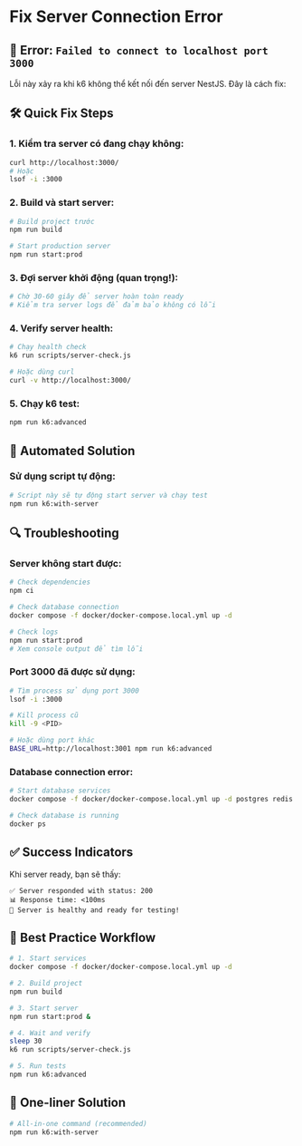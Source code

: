 # Fix Server Connection Error

## 🚨 Error: `Failed to connect to localhost port 3000`

Lỗi này xảy ra khi k6 không thể kết nối đến server NestJS. Đây là cách fix:

## 🛠️ Quick Fix Steps

### 1. **Kiểm tra server có đang chạy không:**
```bash
curl http://localhost:3000/
# Hoặc
lsof -i :3000
```

### 2. **Build và start server:**
```bash
# Build project trước
npm run build

# Start production server
npm run start:prod
```

### 3. **Đợi server khởi động (quan trọng!):**
```bash
# Chờ 30-60 giây để server hoàn toàn ready
# Kiểm tra server logs để đảm bảo không có lỗi
```

### 4. **Verify server health:**
```bash
# Chạy health check
k6 run scripts/server-check.js

# Hoặc dùng curl
curl -v http://localhost:3000/
```

### 5. **Chạy k6 test:**
```bash
npm run k6:advanced
```

## 🚀 Automated Solution

### Sử dụng script tự động:
```bash
# Script này sẽ tự động start server và chạy test
npm run k6:with-server
```

## 🔍 Troubleshooting

### Server không start được:
```bash
# Check dependencies
npm ci

# Check database connection
docker compose -f docker/docker-compose.local.yml up -d

# Check logs
npm run start:prod
# Xem console output để tìm lỗi
```

### Port 3000 đã được sử dụng:
```bash
# Tìm process sử dụng port 3000
lsof -i :3000

# Kill process cũ
kill -9 <PID>

# Hoặc dùng port khác
BASE_URL=http://localhost:3001 npm run k6:advanced
```

### Database connection error:
```bash
# Start database services
docker compose -f docker/docker-compose.local.yml up -d postgres redis

# Check database is running
docker ps
```

## ✅ Success Indicators

Khi server ready, bạn sẽ thấy:
```
✅ Server responded with status: 200
📊 Response time: <100ms
🎉 Server is healthy and ready for testing!
```

## 📝 Best Practice Workflow

```bash
# 1. Start services
docker compose -f docker/docker-compose.local.yml up -d

# 2. Build project
npm run build

# 3. Start server
npm run start:prod &

# 4. Wait and verify
sleep 30
k6 run scripts/server-check.js

# 5. Run tests
npm run k6:advanced
```

## 🎯 One-liner Solution

```bash
# All-in-one command (recommended)
npm run k6:with-server
```